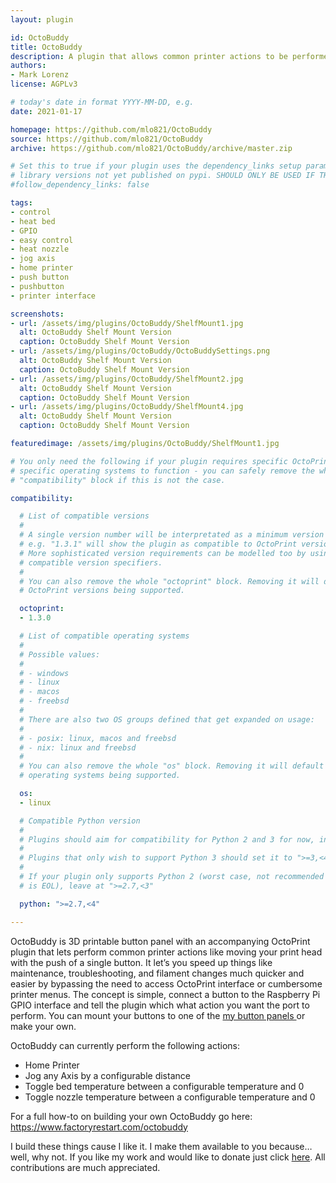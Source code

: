 ```yaml
---
layout: plugin

id: OctoBuddy
title: OctoBuddy
description: A plugin that allows common printer actions to be performed with physical buttons via GPIO
authors:
- Mark Lorenz
license: AGPLv3

# today's date in format YYYY-MM-DD, e.g.
date: 2021-01-17

homepage: https://github.com/mlo821/OctoBuddy
source: https://github.com/mlo821/OctoBuddy
archive: https://github.com/mlo821/OctoBuddy/archive/master.zip

# Set this to true if your plugin uses the dependency_links setup parameter to include
# library versions not yet published on pypi. SHOULD ONLY BE USED IF THERE IS NO OTHER OPTION!
#follow_dependency_links: false

tags:
- control
- heat bed
- GPIO
- easy control
- heat nozzle
- jog axis
- home printer
- push button
- pushbutton
- printer interface

screenshots:
- url: /assets/img/plugins/OctoBuddy/ShelfMount1.jpg
  alt: OctoBuddy Shelf Mount Version
  caption: OctoBuddy Shelf Mount Version
- url: /assets/img/plugins/OctoBuddy/OctoBuddySettings.png
  alt: OctoBuddy Shelf Mount Version
  caption: OctoBuddy Shelf Mount Version
- url: /assets/img/plugins/OctoBuddy/ShelfMount2.jpg
  alt: OctoBuddy Shelf Mount Version
  caption: OctoBuddy Shelf Mount Version
- url: /assets/img/plugins/OctoBuddy/ShelfMount4.jpg
  alt: OctoBuddy Shelf Mount Version
  caption: OctoBuddy Shelf Mount Version

featuredimage: /assets/img/plugins/OctoBuddy/ShelfMount1.jpg

# You only need the following if your plugin requires specific OctoPrint versions or
# specific operating systems to function - you can safely remove the whole
# "compatibility" block if this is not the case.

compatibility:

  # List of compatible versions
  #
  # A single version number will be interpretated as a minimum version requirement,
  # e.g. "1.3.1" will show the plugin as compatible to OctoPrint versions 1.3.1 and up.
  # More sophisticated version requirements can be modelled too by using PEP440
  # compatible version specifiers.
  #
  # You can also remove the whole "octoprint" block. Removing it will default to all
  # OctoPrint versions being supported.

  octoprint:
  - 1.3.0

  # List of compatible operating systems
  #
  # Possible values:
  #
  # - windows
  # - linux
  # - macos
  # - freebsd
  #
  # There are also two OS groups defined that get expanded on usage:
  #
  # - posix: linux, macos and freebsd
  # - nix: linux and freebsd
  #
  # You can also remove the whole "os" block. Removing it will default to all
  # operating systems being supported.

  os:
  - linux

  # Compatible Python version
  #
  # Plugins should aim for compatibility for Python 2 and 3 for now, in which case the value should be ">=2.7,<4".
  #
  # Plugins that only wish to support Python 3 should set it to ">=3,<4".
  #
  # If your plugin only supports Python 2 (worst case, not recommended for newly developed plugins since Python 2
  # is EOL), leave at ">=2.7,<3"

  python: ">=2.7,<4"

---
```

OctoBuddy is 3D printable button panel with an accompanying OctoPrint plugin that lets perform common printer actions like moving your print head with the push of a single button.  It let’s you speed up things like maintenance, troubleshooting, and filament changes much quicker and easier by bypassing the need to access OctoPrint interface or cumbersome printer menus.  The concept is simple, connect a button to the Raspberry Pi GPIO interface and tell the plugin which what action you want the port to perform.  You can mount your buttons to one of the <a href="https://www.thingiverse.com/thing:4727285"> my button panels </a> or make your own.

OctoBuddy can currently perform the following actions:
<ul>
    <li>Home Printer</li>
    <li>Jog any Axis by a configurable distance</li>
    <li>Toggle bed temperature between a configurable temperature and 0</li>
    <li>Toggle nozzle temperature between a configurable temperature and 0</li>
</ul>

For a full how-to on building your own OctoBuddy go here: https://www.factoryrestart.com/octobuddy

I build these things cause I like it.  I make them available to you because… well, why not.  If you like my work and would like to donate just click <a href="https://www.paypal.com/donate?hosted_button_id=JVWDV6EYGZ7W6">here</a>.  All contributions are much appreciated.
